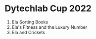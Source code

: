 # Dytechlab Cup 2022

1. Ela Sorting Books
2. Ela's Fitness and the Luxury Number
3. Ela and Crickets
